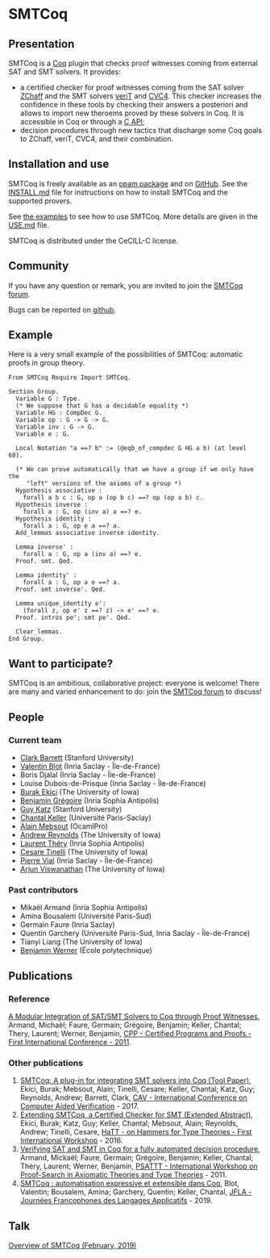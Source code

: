 # SMTCoq

## Presentation
SMTCoq is a [Coq](http://coq.inria.fr) plugin that checks proof witnesses coming from external SAT and SMT solvers. It provides:
* a certified checker for proof witnesses coming from the SAT solver
  [ZChaff](http://www.princeton.edu/~chaff/zchaff.html) and the SMT
  solvers [veriT](http://www.verit-solver.org) and
  [CVC4](http://cvc4.cs.stanford.edu/web). This checker increases the
  confidence in these tools by checking their answers a posteriori and
  allows to import new theroems proved by these solvers in Coq. It is
  accessible in Coq or through a [C API](capi);
* decision procedures through new tactics that discharge some Coq goals to ZChaff, veriT, CVC4, and their combination.

## Installation and use
SMTCoq is freely available as an [opam package](https://coq.inria.fr/opam/extra-dev/packages/coq-smtcoq) and on [GitHub](https://github.com/smtcoq/smtcoq). See the [INSTALL.md](https://github.com/smtcoq/smtcoq/blob/master/INSTALL.md) file for instructions on how to install SMTCoq and the supported provers.

See [the examples](https://github.com/smtcoq/smtcoq/blob/master/examples/Example.v) to see how to use SMTCoq. More details are given in the [USE.md](https://github.com/smtcoq/smtcoq/blob/master/USE.md) file.

SMTCoq is distributed under the CeCILL-C license.

## Community
If you have any question or remark, you are invited to join the
[SMTCoq forum](https://framateam.org/smtcoq).

Bugs can be reported on [github](https://github.com/smtcoq/smtcoq/issues).

## Example
Here is a very small example of the possibilities of SMTCoq: automatic proofs in group theory.

```coq
From SMTCoq Require Import SMTCoq.

Section Group.
  Variable G : Type.
  (* We suppose that G has a decidable equality *)
  Variable HG : CompDec G.
  Variable op : G -> G -> G.
  Variable inv : G -> G.
  Variable e : G.

  Local Notation "a ==? b" := (@eqb_of_compdec G HG a b) (at level 60).

  (* We can prove automatically that we have a group if we only have the
     "left" versions of the axioms of a group *)
  Hypothesis associative :
    forall a b c : G, op a (op b c) ==? op (op a b) c.
  Hypothesis inverse :
    forall a : G, op (inv a) a ==? e.
  Hypothesis identity :
    forall a : G, op e a ==? a.
  Add_lemmas associative inverse identity.

  Lemma inverse' :
    forall a : G, op a (inv a) ==? e.
  Proof. smt. Qed.

  Lemma identity' :
    forall a : G, op a e ==? a.
  Proof. smt inverse'. Qed.

  Lemma unique_identity e':
    (forall z, op e' z ==? z) -> e' ==? e.
  Proof. intros pe'; smt pe'. Qed.

  Clear_lemmas.
End Group.
```

## Want to participate?

SMTCoq is an ambitious, collaborative project: everyone is welcome!
There are many and varied enhancement to do: join the [SMTCoq
forum](https://framateam.org/smtcoq) to discuss!

## People
### Current team
* [Clark Barrett](http://www.cs.nyu.edu/~barrett) (Stanford University)
* [Valentin Blot](https://valentinblot.org/pro) (Inria Saclay - Île-de-France)
* Boris Djalal (Inria Saclay - Île-de-France)
* Louise Dubois-de-Prisque (Inria Saclay - Île-de-France)
* [Burak Ekici](http://ekiciburak.github.io/) (The University of Iowa)
* [Benjamin Grégoire](https://www-sop.inria.fr/members/Benjamin.Gregoire/) (Inria Sophia Antipolis)
* [Guy Katz](http://stanford.edu/~guyk) (Stanford University)
* [Chantal Keller](https://www.lri.fr/~keller/index-en.html) (Université Paris-Saclay)
* [Alain Mebsout](https://mebsout.github.io/) (OcamlPro)
* [Andrew Reynolds](http://homepage.divms.uiowa.edu/~ajreynol) (The University of Iowa)
* [Laurent Théry](https://www-sop.inria.fr/marelle/Laurent.Thery/moi.html) (Inria Sophia Antipolis)
* [Cesare Tinelli](http://homepage.cs.uiowa.edu/~tinelli) (The University of Iowa)
* [Pierre Vial](https://pierrevial.github.io) (Inria Saclay - Île-de-France)
* [Arjun Viswanathan](http://homepage.divms.uiowa.edu/~viswanathn) (The University of Iowa)

### Past contributors
* Mikaël Armand (Inria Sophia Antipolis)
* Amina Bousalem (Université Paris-Sud)
* Germain Faure (Inria Saclay)
* Quentin Garchery (Université Paris-Sud, Inria Saclay - Île-de-France)
* Tianyi Liang (The University of Iowa)
* [Benjamin Werner](http://www.lix.polytechnique.fr/Labo/Benjamin.Werner) (École polytechnique)


## Publications
### Reference
[A Modular Integration of SAT/SMT Solvers to Coq through Proof Witnesses](http://hal.inria.fr/docs/00/63/91/30/PDF/cpp11.pdf), Armand, Michaël; Faure, Germain; Grégoire, Benjamin; Keller, Chantal; Thery, Laurent; Werner, Benjamin, [CPP - Certified Programs and Proofs - First International Conference - 2011](http://formes.asia/cpp).

### Other publications
1. [SMTCoq: A plug-in for integrating SMT solvers into Coq (Tool Paper)](http://homepage.divms.uiowa.edu/~tinelli/papers/EkiEtAl-CAV-17.pdf), Ekici, Burak; Mebsout, Alain; Tinelli, Cesare; Keller, Chantal; Katz, Guy; Reynolds, Andrew; Barrett, Clark, [CAV - International Conference on Computer Aided Verification](http://cavconference.org/2017) - 2017.
2. [Extending SMTCoq, a Certified Checker for SMT (Extended Abstract)](https://hal.inria.fr/hal-01388984/document), Ekici, Burak; Katz, Guy; Keller, Chantal; Mebsout, Alain; Reynolds, Andrew; Tinelli, Cesare, [HaTT - on Hammers for Type Theories - First International Workshop](https://hatt2016.inria.fr) - 2016.
3. [Verifying SAT and SMT in Coq for a fully automated decision procedure](http://hal.inria.fr/docs/00/61/40/41/PDF/ArmandAl.pdf), Armand, Mickaël; Faure, Germain; Grégoire, Benjamin; Keller, Chantal; Théry, Laurent; Werner, Benjamin, [PSATTT - International Workshop on Proof-Search in Axiomatic Theories and Type Theories](http://www.lix.polytechnique.fr/~lengrand/Events/PSATTT11) - 2011.
4. [SMTCoq : automatisation expressive et extensible dans Coq](https://hal.archives-ouvertes.fr/hal-02369249), Blot, Valentin; Bousalem, Amina; Garchery, Quentin; Keller, Chantal, [JFLA - Journées Francophones des Langages Applicatifs](http://dpt-info.u-strasbg.fr/~magaud/JFLA2019) - 2019.


## Talk
[Overview of SMTCoq (February, 2019)](https://github.com/smtcoq/smtcoq.github.io/blob/master/documents/overview_19-02-11.pdf)
